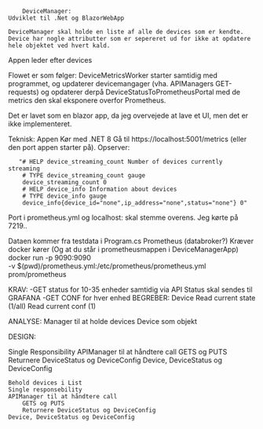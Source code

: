     	DeviceManager:
    Udviklet til .Net og BlazorWebApp

    DeviceManager skal holde en liste af alle de devices som er kendte. Device har nogle attributter som er sepereret ud for ikke at opdatere hele objektet ved hvert kald.

Appen leder efter devices

Flowet er som følger:
DeviceMetricsWorker starter samtidig med programmet, og updaterer devicemangager (vha. APIManagers GET-requests) og opdaterer derpå DeviceStatusToPrometheusPortal med de metrics den skal eksponere overfor Prometheus.

Det er lavet som en blazor app, da jeg overvejede at lave et UI, men det er ikke implementeret.


Teknisk:
Appen
Kør med .NET 8 Gå til https://localhost:5001/metrics (eller den port appen starter på). Opserver:

       "# HELP device_streaming_count Number of devices currently streaming
        # TYPE device_streaming_count gauge
        device_streaming_count 0
        # HELP device_info Information about devices
        # TYPE device_info gauge
        device_info{device_id="none",ip_address="none",status="none"} 0"

Port i prometheus.yml og localhost:<port> skal stemme overens. Jeg kørte på 7219..

Dataen kommer fra testdata i Program.cs
Prometheus (databroker?)
Kræver docker kører (Og at du står i prometheusmappen i DeviceManagerApp)
docker run -p 9090:9090 \
 -v $(pwd)/prometheus.yml:/etc/prometheus/prometheus.yml \
 prom/prometheus

KRAV:
-GET status for 10-35 enheder samtidig via API
Status skal sendes til GRAFANA
-GET CONF for hver enhed
BEGREBER:
Device
Read current state (1/all)
Read current conf (1)

ANALYSE:
Manager til at holde devices
Device som objekt

DESIGN:

Single Responsibility
APIManager til at håndtere call
GETS og PUTS
Returnere DeviceStatus og DeviceConfig
Device, DeviceStatus og DeviceConfig

	Behold devices i List
	Single responsebility
	APIManager til at håndtere call
		GETS og PUTS
		Returnere DeviceStatus og DeviceConfig
	Device, DeviceStatus og DeviceConfig

